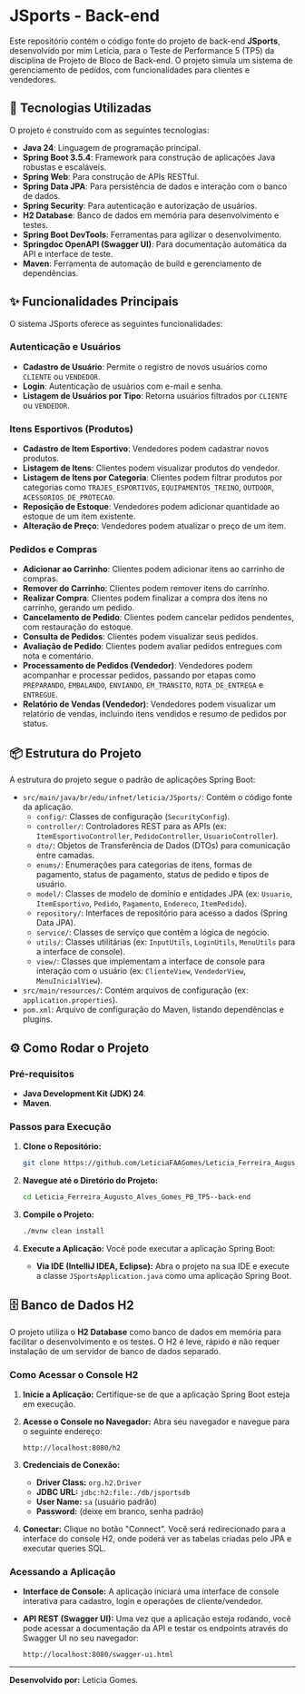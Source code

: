 # JSports - Back-end

Este repositório contém o código fonte do projeto de back-end **JSports**, desenvolvido por mim Letícia, para o Teste de Performance 5 (TP5) da disciplina de Projeto de Bloco de Back-end. O projeto simula um sistema de gerenciamento de pedidos, com funcionalidades para clientes e vendedores.

## 🚀 Tecnologias Utilizadas

O projeto é construído com as seguintes tecnologias:

- **Java 24**: Linguagem de programação principal.
- **Spring Boot 3.5.4**: Framework para construção de aplicações Java robustas e escaláveis.
- **Spring Web**: Para construção de APIs RESTful.
- **Spring Data JPA**: Para persistência de dados e interação com o banco de dados.
- **Spring Security**: Para autenticação e autorização de usuários.
- **H2 Database**: Banco de dados em memória para desenvolvimento e testes.
- **Spring Boot DevTools**: Ferramentas para agilizar o desenvolvimento.
- **Springdoc OpenAPI (Swagger UI)**: Para documentação automática da API e interface de teste.
- **Maven**: Ferramenta de automação de build e gerenciamento de dependências.

## ✨ Funcionalidades Principais

O sistema JSports oferece as seguintes funcionalidades:

### **Autenticação e Usuários**

- **Cadastro de Usuário**: Permite o registro de novos usuários como `CLIENTE` ou `VENDEDOR`.
- **Login**: Autenticação de usuários com e-mail e senha.
- **Listagem de Usuários por Tipo**: Retorna usuários filtrados por `CLIENTE` ou `VENDEDOR`.

### **Itens Esportivos (Produtos)**

- **Cadastro de Item Esportivo**: Vendedores podem cadastrar novos produtos.
- **Listagem de Itens**: Clientes podem visualizar produtos do vendedor.
- **Listagem de Itens por Categoria**: Clientes podem filtrar produtos por categorias como `TRAJES_ESPORTIVOS`, `EQUIPAMENTOS_TREINO`, `OUTDOOR`, `ACESSORIOS_DE_PROTECAO`.
- **Reposição de Estoque**: Vendedores podem adicionar quantidade ao estoque de um item existente.
- **Alteração de Preço**: Vendedores podem atualizar o preço de um item.

### **Pedidos e Compras**

- **Adicionar ao Carrinho**: Clientes podem adicionar itens ao carrinho de compras.
- **Remover do Carrinho**: Clientes podem remover itens do carrinho.
- **Realizar Compra**: Clientes podem finalizar a compra dos itens no carrinho, gerando um pedido.
- **Cancelamento de Pedido**: Clientes podem cancelar pedidos pendentes, com restauração do estoque.
- **Consulta de Pedidos**: Clientes podem visualizar seus pedidos.
- **Avaliação de Pedido**: Clientes podem avaliar pedidos entregues com nota e comentário.
- **Processamento de Pedidos (Vendedor)**: Vendedores podem acompanhar e processar pedidos, passando por etapas como `PREPARANDO`, `EMBALANDO`, `ENVIANDO`, `EM_TRANSITO`, `ROTA_DE_ENTREGA` e `ENTREGUE`.
- **Relatório de Vendas (Vendedor)**: Vendedores podem visualizar um relatório de vendas, incluindo itens vendidos e resumo de pedidos por status.

## 📦 Estrutura do Projeto

A estrutura do projeto segue o padrão de aplicações Spring Boot:

- `src/main/java/br/edu/infnet/leticia/JSports/`: Contém o código fonte da aplicação.
  - `config/`: Classes de configuração (`SecurityConfig`).
  - `controller/`: Controladores REST para as APIs (ex: `ItemEsportivoController`, `PedidoController`, `UsuarioController`).
  - `dto/`: Objetos de Transferência de Dados (DTOs) para comunicação entre camadas.
  - `enums/`: Enumerações para categorias de itens, formas de pagamento, status de pagamento, status de pedido e tipos de usuário.
  - `model/`: Classes de modelo de domínio e entidades JPA (ex: `Usuario`, `ItemEsportivo`, `Pedido`, `Pagamento`, `Endereco`, `ItemPedido`).
  - `repository/`: Interfaces de repositório para acesso a dados (Spring Data JPA).
  - `service/`: Classes de serviço que contêm a lógica de negócio.
  - `utils/`: Classes utilitárias (ex: `InputUtils`, `LoginUtils`, `MenuUtils` para a interface de console).
  - `view/`: Classes que implementam a interface de console para interação com o usuário (ex: `ClienteView`, `VendedorView`, `MenuInicialView`).
- `src/main/resources/`: Contém arquivos de configuração (ex: `application.properties`).
- `pom.xml`: Arquivo de configuração do Maven, listando dependências e plugins.

## ⚙️ Como Rodar o Projeto

### Pré-requisitos

- **Java Development Kit (JDK) 24**.
- **Maven**.

### Passos para Execução

1.  **Clone o Repositório:**

    ```bash
    git clone https://github.com/LeticiaFAAGomes/Leticia_Ferreira_Augusto_Alves_Gomes_PB_TP5--back-end.git
    ```

2.  **Navegue até o Diretório do Projeto:**

    ```bash
    cd Leticia_Ferreira_Augusto_Alves_Gomes_PB_TP5--back-end
    ```

3.  **Compile o Projeto:**

    ```bash
    ./mvnw clean install
    ```

4.  **Execute a Aplicação:**
    Você pode executar a aplicação Spring Boot:

    - **Via IDE (IntelliJ IDEA, Eclipse):**
      Abra o projeto na sua IDE e execute a classe `JSportsApplication.java` como uma aplicação Spring Boot.

## 🗄️ Banco de Dados H2

O projeto utiliza o **H2 Database** como banco de dados em memória para facilitar o desenvolvimento e os testes. O H2 é leve, rápido e não requer instalação de um servidor de banco de dados separado.

### Como Acessar o Console H2

1.  **Inicie a Aplicação:** Certifique-se de que a aplicação Spring Boot esteja em execução.
2.  **Acesse o Console no Navegador:** Abra seu navegador e navegue para o seguinte endereço:

    ```
    http://localhost:8080/h2
    ```

3.  **Credenciais de Conexão:**

    - **Driver Class:** `org.h2.Driver`
    - **JDBC URL:** `jdbc:h2:file:./db/jsportsdb`
    - **User Name:** `sa` (usuário padrão)
    - **Password:** (deixe em branco, senha padrão)

4.  **Conectar:** Clique no botão "Connect". Você será redirecionado para a interface do console H2, onde poderá ver as tabelas criadas pelo JPA e executar queries SQL.

### Acessando a Aplicação

- **Interface de Console:**
  A aplicação iniciará uma interface de console interativa para cadastro, login e operações de cliente/vendedor.

- **API REST (Swagger UI):**
  Uma vez que a aplicação esteja rodando, você pode acessar a documentação da API e testar os endpoints através do Swagger UI no seu navegador:
  ```
  http://localhost:8080/swagger-ui.html
  ```

---

**Desenvolvido por:** Leticia Gomes.
